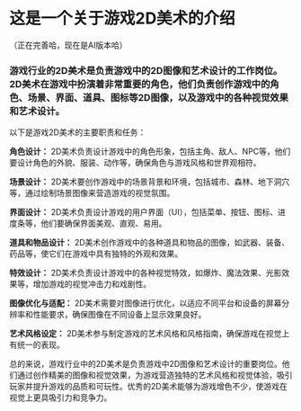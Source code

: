 # 这是一个关于游戏2D美术的介绍
（正在完善哈，现在是AI版本哈）

###  游戏行业的2D美术是负责游戏中的2D图像和艺术设计的工作岗位。2D美术在游戏中扮演着非常重要的角色，他们负责创作游戏中的角色、场景、界面、道具、图标等2D图像，以及游戏中的各种视觉效果和艺术设计。

以下是游戏2D美术的主要职责和任务：

**角色设计：** 2D美术负责设计游戏中的角色形象，包括主角、敌人、NPC等，他们要设计角色的外貌、服装、动作等，确保角色与游戏风格和世界观相符。

**场景设计：** 2D美术要创作游戏中的场景背景和环境，包括城市、森林、地下洞穴等，通过绘制场景图像来营造游戏的视觉氛围。

**界面设计：** 2D美术负责设计游戏的用户界面（UI），包括菜单、按钮、图标、进度条等，他们要确保界面美观、直观、易用。

**道具和物品设计：** 2D美术创作游戏中的各种道具和物品的图像，如武器、装备、药品等，使它们在游戏中具有独特的外观和效果。

**特效设计：** 2D美术负责设计游戏中的各种视觉特效，如爆炸、魔法效果、光影效果等，增加游戏的视觉冲击力和戏剧性。

**图像优化与适配：** 2D美术需要对图像进行优化，以适应不同平台和设备的屏幕分辨率和性能要求，确保图像在不同设备上显示效果良好。

**艺术风格设定：** 2D美术参与制定游戏的艺术风格和风格指南，确保游戏在视觉上有统一的表现。

总的来说，游戏行业中的2D美术是负责游戏中2D图像和艺术设计的重要岗位。他们通过创作精美的图像和视觉效果，为游戏营造独特的艺术风格和视觉体验，吸引玩家并提升游戏的品质和可玩性。优秀的2D美术能够为游戏增色不少，使游戏在视觉上更具吸引力和竞争力。